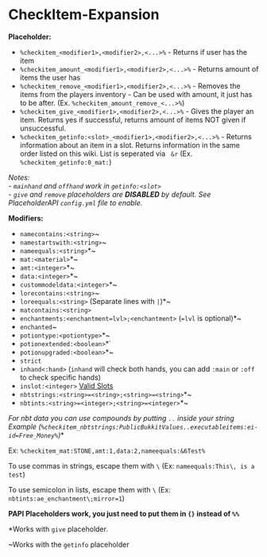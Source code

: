 # CheckItem-Expansion

**Placeholder:**
- `%checkitem_<modifier1>,<modifier2>,<...>%` - Returns if user has the item
- `%checkitem_amount_<modifier1>,<modifier2>,<...>%` - Returns amount of items the user has
- `%checkitem_remove_<modifier1>,<modifier2>,<...>%` - Removes the items from the players inventory - Can be used with amount, it just has to be after. (Ex. `%checkitem_amount_remove_<...>%`)
- `%checkitem_give_<modifier1>,<modifier2>,<...>%` - Gives the player an item. Returns yes if successful, returns amount of items NOT given if unsuccessful.
- `%checkitem_getinfo:<slot>_<modifier1>,<modifier2>,<...>%` - Returns information about an item in a slot. Returns information in the same order listed on this wiki. List is seperated via ` &r` (Ex. `%checkitem_getinfo:0_mat:`)

*Notes:*  
*- `mainhand` and `offhand` work in `getinfo:<slot>`*  
*- `give` and `remove` placeholders are **DISABLED** by default. See PlaceholderAPI `config.yml` file to enable.*

**Modifiers:**
- `namecontains:<string>`~
- `namestartswith:<string>`~
- `nameequals:<string>`*~
- `mat:<material>`*~
- `amt:<integer>`*~
- `data:<integer>`*~
- `custommodeldata:<integer>`*~
- `lorecontains:<string>`~
- `loreequals:<string>` (Separate lines with `|`)*~
- `matcontains:<string>`
- `enchantments:<enchantment=lvl>;<enchantment>` (`=lvl` is optional)*~
- `enchanted`~
- `potiontype:<potiontype>`*~
- `potionextended:<boolean>`*`
- `potionupgraded:<boolean>`*~
- `strict`
- `inhand<:hand>` (`inhand` will check both hands, you can add `:main` or `:off` to check specific hands)
- `inslot:<integer>` [Valid Slots](https://i.imgur.com/3YCrfC8.png)
- `nbtstrings:<string>=<string>;<string>=<string>`*~
- `nbtints:<string>=<integer>;<string>=<integer>`*~

*For nbt data you can use compounds by putting `..` inside your string Example (`%checkitem_nbtstrings:PublicBukkitValues..executableitems:ei-id=Free_Money%`)**


Ex: `%checkitem_mat:STONE,amt:1,data:2,nameequals:&6Test%`

To use commas in strings, escape them with `\` (Ex: `nameequals:This\, is a test`)


To use semicolon in lists, escape them with `\` (Ex: `nbtints:ae_enchantment\;mirror=1`)

**PAPI Placeholders work, you just need to put them in `{}` instead of `%%`**

*Works with `give` placeholder.

~Works with the `getinfo` placeholder
